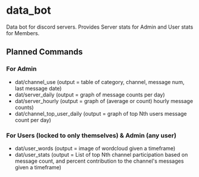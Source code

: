 # data_bot
Data bot for discord servers. Provides Server stats for Admin and User stats for Members.

## Planned Commands
### For Admin
* dat/channel_use (output = table of category, channel, message num, last message date)
* dat/server_daily (output = graph of message counts per day)
* dat/server_hourly (output = graph of (average or count) hourly message counts)
* dat/channel_top_user_daily (output = graph of top Nth users message count per day)

### For Users (locked to only themselves) & Admin (any user)
* dat/user_words (output = image of wordcloud given a timeframe)
* dat/user_stats (output = List of top Nth channel participation based on message count, and percent contribution to the channel's messages given a timeframe)
